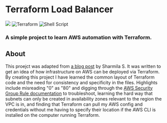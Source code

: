 # Terraform Load Balancer

![](https://img.shields.io/badge/Amazon_AWS-232F3E?style=for-the-badge&logo=amazon-aws&logoColor=white) ![Terraform](https://img.shields.io/badge/terraform-%235835CC.svg?style=for-the-badge&logo=terraform&logoColor=white) ![Shell Script](https://img.shields.io/badge/shell_script-%23121011.svg?style=for-the-badge&logo=gnu-bash&logoColor=white)

### A simple project to learn AWS automation with Terraform.


## About

This proejct was adapted from [a blog post](https://sharmilas.medium.com/a-step-by-step-guide-to-creating-load-balancer-and-ec2-with-auto-scaling-group-using-terraform-752afd44df8e) by Sharmila S. It was written to get an idea of how infrastructure on AWS can be deployed via Terraform. By creating this project I have learned the common layout of Terraform code and the need for consistency and specificity in the files. Highlights include misreading "0" as "80" and digging through the [AWS Security Group Rule documentation](https://registry.terraform.io/providers/hashicorp/aws/latest/docs/resources/security_group_rule) to troubleshoot, learning the hard way that subnets can only be created in availability zones relevant to the region the VPC is in, and finding that Terraform can pull my AWS config and credentials without me having to specify their location if the AWS CLI is installed on the computer running Terraform. 
